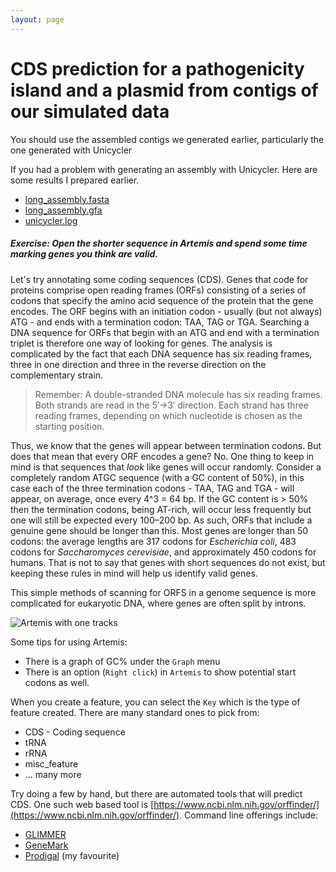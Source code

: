```yaml
---
layout: page
---
```


# CDS prediction for a pathogenicity island and a plasmid from contigs of our simulated data

You should use the assembled contigs we generated earlier, particularly the one generated with Unicycler

If you had a problem with generating an assembly with Unicycler. Here are some results I prepared earlier. 

* [long_assembly.fasta](/seq-analysis/long_assembly.fasta)
* [long_assembly.gfa](/seq-analysis/long_assembly.gfa)
* [unicycler.log](/seq-analysis/unicycler.log)

##### Exercise: Open the shorter sequence in Artemis and spend some time marking genes you think are valid. 

Let's try annotating some coding sequences (CDS). Genes that code for proteins comprise open reading frames (ORFs) consisting of a series of codons that specify the amino acid sequence of the protein that the gene encodes. The ORF begins with an initiation codon - usually (but not always) ATG - and ends with a termination codon: TAA, TAG or TGA. Searching a DNA sequence for ORFs that begin with an ATG and end with a termination triplet is therefore one way of looking for genes. The analysis is complicated by the fact that each DNA sequence has six reading frames, three in one direction and three in the reverse direction on the complementary strain. 

> Remember: A double-stranded DNA molecule has six reading frames. Both strands are read in the 5′→3′ direction. Each strand has three reading frames, depending on which nucleotide is chosen as the starting position.  

Thus, we know that the genes will appear between termination codons. But does that mean that every ORF encodes a gene? No. One thing to keep in mind is that sequences that *look* like genes will occur randomly. Consider a completely random ATGC sequence (with a GC content of 50%), in this case  each of the three termination codons - TAA, TAG and TGA - will appear, on average, once every 4^3 = 64 bp. If the GC content is > 50% then the termination codons, being AT-rich, will occur less frequently but one will still be expected every 100–200 bp. As such, ORFs that include a genuine gene should be longer than this. Most genes are longer than 50 codons: the average lengths are 317 codons for *Escherichia coli*, 483 codons for *Saccharomyces cerevisiae*, and approximately 450 codons for humans. That is not to say that genes with short sequences do not exist, but keeping these rules in mind will help us identify valid genes.  

This simple methods of scanning for ORFS in a genome sequence is more complicated for eukaryotic DNA, where genes are often split by introns.  

![Artemis with one tracks]({{site.baseurl}}/seq-analysis/artemis.png)

Some tips for using Artemis:
* There is a graph of GC% under the `Graph` menu
* There is an option (`Right click`) in `Artemis` to show potential start codons as well. 

When you create a feature, you can select the `Key` which is the type of feature created. There are many standard ones to pick from:

* CDS - Coding sequence
* tRNA
* rRNA
* misc_feature
* ... many more

Try doing a few by hand, but there are automated tools that will predict CDS. One such web based tool is [https://www.ncbi.nlm.nih.gov/orffinder/](https://www.ncbi.nlm.nih.gov/orffinder/). Command line offerings include: 

* [GLIMMER](http://ccb.jhu.edu/software/glimmer/index.shtml)
* [GeneMark](http://exon.gatech.edu/GeneMark/)
* [Prodigal](https://github.com/hyattpd/Prodigal) (my favourite)

